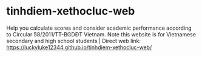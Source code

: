 # tinhdiem-xethocluc-web
Help you calculate scores and consider academic performance according to Circular 58/2011/TT-BGDĐT Vietnam. Note this website is for Vietnamese secondary and high school students | Direct web link: https://luckyluke12344.github.io/tinhdiem-xethocluc-web/
